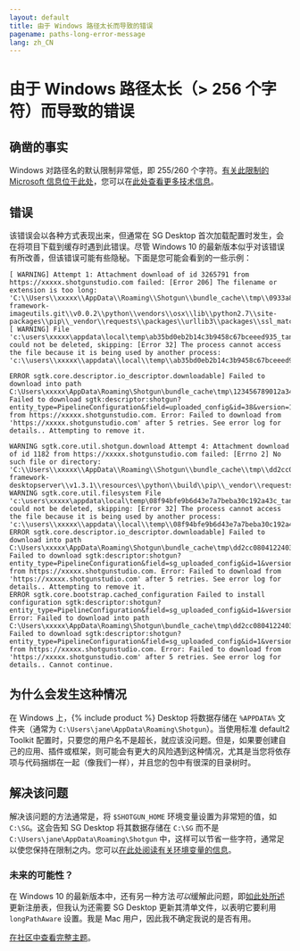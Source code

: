```yaml
---
layout: default
title: 由于 Windows 路径太长而导致的错误
pagename: paths-long-error-message
lang: zh_CN
---
```


# 由于 Windows 路径太长（> 256 个字符）而导致的错误

## 确凿的事实

Windows 对路径名的默认限制非常低，即 255/260 个字符。[有关此限制的 Microsoft 信息位于此处](https://docs.microsoft.com/zh-cn/windows/win32/fileio/naming-a-file?redirectedfrom=MSDN#maximum-path-length-limitation)，您可以在[此处查看更多技术信息](https://docs.microsoft.com/zh-cn/windows/win32/fileio/maximum-file-path-limitation)。

## 错误

该错误会以各种方式表现出来，但通常在 SG Desktop 首次加载配置时发生，会在将项目下载到缓存时遇到此错误。尽管 Windows 10 的最新版本似乎对该错误有所改善，但该错误可能有些隐秘。下面是您可能会看到的一些示例：

```
[ WARNING] Attempt 1: Attachment download of id 3265791 from https://xxxxx.shotgunstudio.com failed: [Error 206] The filename or extension is too long: 'C:\\Users\\xxxxx\\AppData\\Roaming\\Shotgun\\bundle_cache\\tmp\\0933a8b9a91440a2baf3dd7df44b40ce\\bundle_cache\\git\\tk-framework-imageutils.git\\v0.0.2\\python\\vendors\\osx\\lib\\python2.7\\site-packages\\pip\\_vendor\\requests\\packages\\urllib3\\packages\\ssl_match_hostname'
[ WARNING] File 'c:\users\xxxxx\appdata\local\temp\ab35bd0eb2b14c3b9458c67bceeed935_tank.zip' could not be deleted, skipping: [Error 32] The process cannot access the file because it is being used by another process: 'c:\\users\\xxxxx\\appdata\\local\\temp\\ab35bd0eb2b14c3b9458c67bceeed935_tank.zip'
```

```
ERROR sgtk.core.descriptor.io_descriptor.downloadable] Failed to download into path C:\Users\xxxxx\AppData\Roaming\Shotgun\bundle_cache\tmp\123456789012a34b567c890d1e23456: Failed to download sgtk:descriptor:shotgun?entity_type=PipelineConfiguration&field=uploaded_config&id=38&version=123456 from https://xxxxx.shotgunstudio.com. Error: Failed to download from 'https://xxxxx.shotgunstudio.com' after 5 retries. See error log for details.. Attempting to remove it.
```

```
WARNING sgtk.core.util.shotgun.download Attempt 4: Attachment download of id 1182 from https://xxxxx.shotgunstudio.com failed: [Errno 2] No such file or directory: 'C:\\Users\\xxxxx\\AppData\\Roaming\\Shotgun\\bundle_cache\\tmp\\dd2cc0804122403a87ac71efccd383ea\\bundle_cache\\app_store\\tk-framework-desktopserver\\v1.3.1\\resources\\python\\build\\pip\\_vendor\\requests\\packages\\urllib3\\packages\\ssl_match_hostname\\_implementation.py'
WARNING sgtk.core.util.filesystem File 'c:\users\xxxxx\appdata\local\temp\08f94bfe9b6d43e7a7beba30c192a43c_tank.zip' could not be deleted, skipping: [Error 32] The process cannot access the file because it is being used by another process: 'c:\\users\\xxxxx\\appdata\\local\\temp\\08f94bfe9b6d43e7a7beba30c192a43c_tank.zip'
ERROR sgtk.core.descriptor.io_descriptor.downloadable] Failed to download into path C:\Users\xxxxx\AppData\Roaming\Shotgun\bundle_cache\tmp\dd2cc0804122403a87ac71efccd383ea: Failed to download sgtk:descriptor:shotgun?entity_type=PipelineConfiguration&field=sg_uploaded_config&id=1&version=1182 from https://xxxxx.shotgunstudio.com. Error: Failed to download from 'https://xxxxx.shotgunstudio.com' after 5 retries. See error log for details.. Attempting to remove it.
ERROR sgtk.core.bootstrap.cached_configuration Failed to install configuration sgtk:descriptor:shotgun?entity_type=PipelineConfiguration&field=sg_uploaded_config&id=1&version=1182. Error: Failed to download into path C:\Users\xxxxx\AppData\Roaming\Shotgun\bundle_cache\tmp\dd2cc0804122403a87ac71efccd383ea: Failed to download sgtk:descriptor:shotgun?entity_type=PipelineConfiguration&field=sg_uploaded_config&id=1&version=1182 from https://xxxxx.shotgunstudio.com. Error: Failed to download from 'https://xxxxx.shotgunstudio.com' after 5 retries. See error log for details.. Cannot continue.
```

## 为什么会发生这种情况

在 Windows 上，{% include product %} Desktop 将数据存储在 `%APPDATA%` 文件夹（通常为 `C:\Users\jane\AppData\Roaming\Shotgun`）。当使用标准 default2 Toolkit 配置时，只要您的用户名不是超长，就应该没问题。但是，如果要创建自己的应用、插件或框架，则可能会有更大的风险遇到这种情况，尤其是当您将依存项与代码捆绑在一起（像我们一样），并且您的包中有很深的目录树时。

## 解决该问题

解决该问题的方法通常是，将 `$SHOTGUN_HOME` 环境变量设置为非常短的值，如 `C:\SG`。这会告知 SG Desktop 将其数据存储在 `C:\SG` 而不是 `C:\Users\jane\AppData\Roaming\Shotgun` 中，这样可以节省一些字符，通常足以使您保持在限制之内。您可以[在此处阅读有关环境变量的信息](https://developer.shotgridsoftware.com/tk-core/initializing.html?#environment-variables)。

### 未来的可能性？

在 Windows 10 的最新版本中，还有另一种方法*可以*缓解此问题，即[如此处所述](https://docs.microsoft.com/zh-cn/windows/win32/fileio/maximum-file-path-limitation#enable-long-paths-in-windows-10-version-1607-and-later)更新注册表，但我认为还需要 SG Desktop 更新其清单文件，以表明它要利用 `longPathAware` 设置。我是 Mac 用户，因此我不确定我说的是否有用。

[在社区中查看完整主题](https://community.shotgridsoftware.com/t/errors-due-to-windows-paths-too-long-256-characters/10101)。

